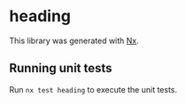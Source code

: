 # heading

This library was generated with [Nx](https://nx.dev).

## Running unit tests

Run `nx test heading` to execute the unit tests.

